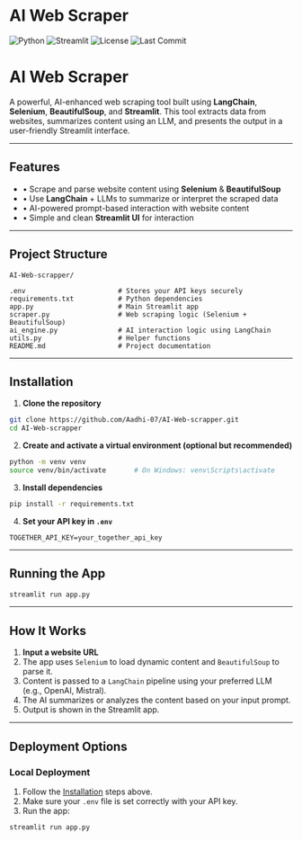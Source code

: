 # AI Web Scraper


![Python](https://img.shields.io/badge/python-3.8%2B-blue.svg)
![Streamlit](https://img.shields.io/badge/streamlit-%230E1117.svg?style=for-the-badge&logo=streamlit)
![License](https://img.shields.io/github/license/Aadhi-07/AI-Web-scrapper)
![Last Commit](https://img.shields.io/github/last-commit/Aadhi-07/AI-Web-scrapper)


# AI Web Scraper

A powerful, AI-enhanced web scraping tool built using **LangChain**, **Selenium**, **BeautifulSoup**, and **Streamlit**. This tool extracts data from websites, summarizes content using an LLM, and presents the output in a user-friendly Streamlit interface. 

---

## Features

- • Scrape and parse website content using **Selenium** & **BeautifulSoup**
- • Use **LangChain** + LLMs to summarize or interpret the scraped data
- • AI-powered prompt-based interaction with website content
- • Simple and clean **Streamlit UI** for interaction

---

## Project Structure

```
AI-Web-scrapper/

.env                       # Stores your API keys securely
requirements.txt           # Python dependencies
app.py                     # Main Streamlit app
scraper.py                 # Web scraping logic (Selenium + BeautifulSoup)
ai_engine.py               # AI interaction logic using LangChain
utils.py                   # Helper functions
README.md                  # Project documentation
```

---

## Installation

1. **Clone the repository**
```bash
git clone https://github.com/Aadhi-07/AI-Web-scrapper.git
cd AI-Web-scrapper
```

2. **Create and activate a virtual environment (optional but recommended)**
```bash
python -m venv venv
source venv/bin/activate       # On Windows: venv\Scripts\activate
```

3. **Install dependencies**
```bash
pip install -r requirements.txt
```

4. **Set your API key in `.env`**
```
TOGETHER_API_KEY=your_together_api_key
```

---

## Running the App

```bash
streamlit run app.py
```

---

## How It Works

1. **Input a website URL**
2. The app uses `Selenium` to load dynamic content and `BeautifulSoup` to parse it.
3. Content is passed to a `LangChain` pipeline using your preferred LLM (e.g., OpenAI, Mistral).
4. The AI summarizes or analyzes the content based on your input prompt.
5. Output is shown in the Streamlit app.

---


## Deployment Options

### Local Deployment

1. Follow the [Installation](#installation) steps above.
2. Make sure your `.env` file is set correctly with your API key.
3. Run the app:
```bash
streamlit run app.py
```

